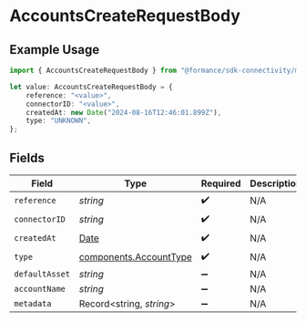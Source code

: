 # AccountsCreateRequestBody

## Example Usage

```typescript
import { AccountsCreateRequestBody } from "@formance/sdk-connectivity/models/operations";

let value: AccountsCreateRequestBody = {
    reference: "<value>",
    connectorID: "<value>",
    createdAt: new Date("2024-08-16T12:46:01.899Z"),
    type: "UNKNOWN",
};
```

## Fields

| Field                                                                                         | Type                                                                                          | Required                                                                                      | Description                                                                                   |
| --------------------------------------------------------------------------------------------- | --------------------------------------------------------------------------------------------- | --------------------------------------------------------------------------------------------- | --------------------------------------------------------------------------------------------- |
| `reference`                                                                                   | *string*                                                                                      | :heavy_check_mark:                                                                            | N/A                                                                                           |
| `connectorID`                                                                                 | *string*                                                                                      | :heavy_check_mark:                                                                            | N/A                                                                                           |
| `createdAt`                                                                                   | [Date](https://developer.mozilla.org/en-US/docs/Web/JavaScript/Reference/Global_Objects/Date) | :heavy_check_mark:                                                                            | N/A                                                                                           |
| `type`                                                                                        | [components.AccountType](../../models/components/accounttype.md)                              | :heavy_check_mark:                                                                            | N/A                                                                                           |
| `defaultAsset`                                                                                | *string*                                                                                      | :heavy_minus_sign:                                                                            | N/A                                                                                           |
| `accountName`                                                                                 | *string*                                                                                      | :heavy_minus_sign:                                                                            | N/A                                                                                           |
| `metadata`                                                                                    | Record<string, *string*>                                                                      | :heavy_minus_sign:                                                                            | N/A                                                                                           |